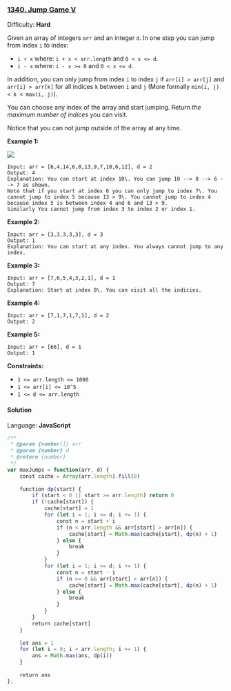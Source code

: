 ### [1340\. Jump Game V](https://leetcode.com/problems/jump-game-v/)

Difficulty: **Hard**


Given an array of integers `arr` and an integer `d`. In one step you can jump from index `i` to index:

*   `i + x` where: `i + x < arr.length` and `0 < x <= d`.
*   `i - x` where: `i - x >= 0` and `0 < x <= d`.

In addition, you can only jump from index `i` to index `j` if `arr[i] > arr[j]` and `arr[i] > arr[k]` for all indices `k` between `i` and `j` (More formally `min(i, j) < k < max(i, j)`).

You can choose any index of the array and start jumping. Return _the maximum number of indices_ you can visit.

Notice that you can not jump outside of the array at any time.

**Example 1:**

![](https://assets.leetcode.com/uploads/2020/01/23/meta-chart.jpeg)

```
Input: arr = [6,4,14,6,8,13,9,7,10,6,12], d = 2
Output: 4
Explanation: You can start at index 10\. You can jump 10 --> 8 --> 6 --> 7 as shown.
Note that if you start at index 6 you can only jump to index 7\. You cannot jump to index 5 because 13 > 9\. You cannot jump to index 4 because index 5 is between index 4 and 6 and 13 > 9.
Similarly You cannot jump from index 3 to index 2 or index 1.
```

**Example 2:**

```
Input: arr = [3,3,3,3,3], d = 3
Output: 1
Explanation: You can start at any index. You always cannot jump to any index.
```

**Example 3:**

```
Input: arr = [7,6,5,4,3,2,1], d = 1
Output: 7
Explanation: Start at index 0\. You can visit all the indicies. 
```

**Example 4:**

```
Input: arr = [7,1,7,1,7,1], d = 2
Output: 2
```

**Example 5:**

```
Input: arr = [66], d = 1
Output: 1
```

**Constraints:**

*   `1 <= arr.length <= 1000`
*   `1 <= arr[i] <= 10^5`
*   `1 <= d <= arr.length`


#### Solution

Language: **JavaScript**

```javascript
/**
 * @param {number[]} arr
 * @param {number} d
 * @return {number}
 */
var maxJumps = function(arr, d) {
    const cache = Array(arr.length).fill(0)
    
    function dp(start) {
        if (start < 0 || start >= arr.length) return 0
        if (!cache[start]) {
            cache[start] = 1
            for (let i = 1; i <= d; i += 1) {
                const n = start + i
                if (n < arr.length && arr[start] > arr[n]) {
                    cache[start] = Math.max(cache[start], dp(n) + 1) 
                } else {
                    break
                }
            }
            for (let i = 1; i <= d; i += 1) {
                const n = start - i
                if (n >= 0 && arr[start] > arr[n]) {
                    cache[start] = Math.max(cache[start], dp(n) + 1) 
                } else {
                    break
                }
            }
        }
        return cache[start]
    }
    
    let ans = 1
    for (let i = 0; i < arr.length; i += 1) {
        ans = Math.max(ans, dp(i))
    }
    
    return ans
};
```